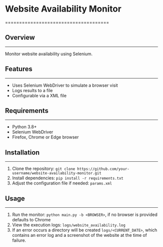 # Website Availability Monitor
=====================================

## Overview
------------

Monitor website availability using Selenium.

## Features
------------

* Uses Selenium WebDriver to simulate a browser visit
* Logs results to a file
* Configurable via a XML file

## Requirements
---------------

* Python 3.8+
* Selenium WebDriver
* Firefox, Chrome or Edge browser

## Installation
------------

1. Clone the repository: `git clone https://github.com/your-username/website-availability-monitor.git`
2. Install dependencies: `pip install -r requirements.txt`
3. Adjust the configuration file if needed: `params.xml`

## Usage
-----

1. Run the monitor: `python main.py -b <BROWSER>`, if no browser is provided defaults to Chrome
2. View the execution logs: `logs/website_availability.log`
3. If an error occurs a directory will be created `logs/<CURRENT_DATE>`, which contains an error log and a screenshot of the website at the time of failure.